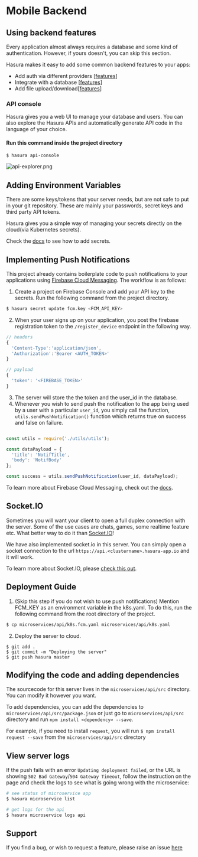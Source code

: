 # Mobile Backend

## Using backend features

Every application almost always requires a database and some kind of authentication. However, if yours doesn't, you can skip this section.

Hasura makes it easy to add some common backend features to your apps:
- Add auth via different providers [[features](https://hasura.io/features/auth)]
- Integrate with a database [[features](https://hasura.io/features/data)]
- Add file upload/download[[features](https://hasura.io/features/filestore)]


### API console

Hasura gives you a web UI to manage your database and users. You can also explore the Hasura APIs and automatically generate API code in the language of your choice.

#### Run this command inside the project directory

```bash
$ hasura api-console
```

![api-explorer.png](https://filestore.hasura.io/v1/file/463f07f7-299d-455e-a6f8-ff2599ca8402)

## Adding Environment Variables

There are some keys/tokens that your server needs, but are not safe to put in your git repository. These are mainly your passwords, secret keys and third party API tokens.

Hasura gives you a simple way of managing your secrets directly on the cloud(via Kubernetes secrets).

Check the [docs](https://docs.hasura.io/0.15/manual/project/secrets.html) to see how to add secrets.

## Implementing Push Notifications

This project already contains boilerplate code to push notifications to your applications using [Firebase Cloud Messaging](https://firebase.google.com/docs/cloud-messaging/). The workflow is as follows:

1. Create a project on Firebase Console and add your API key to the secrets. Run the following command from the project directory.

```bash
$ hasura secret update fcm.key <FCM_API_KEY>
```

2. When your user signs up on your application, you post the firebase registration token to the `/register_device` endpoint in the following way.

```javascript
// headers
{
  'Content-Type':'application/json',
  'Authorization':'Bearer <AUTH_TOKEN>'
}

// payload
{
  'token': '<FIREBASE_TOKEN>'
}
```

3. The server will store the the token and the user_id in the database.
4. Whenever you wish to send push the notification to the app being used by a user with a particular `user_id`, you simply call the function, `utils.sendPushNotification()` function which returns true on success and false on failure.

```javascript

const utils = require('./utils/utils');

const dataPayload = {
  'title': 'NotifTitle',
  'body': 'NotifBody'
};

const success = utils.sendPushNotification(user_id, dataPayload);
```

To learn more about Firebase Cloud Messaging, check out the [docs](https://firebase.google.com/docs/cloud-messaging/concept-options).

## Socket.IO

Sometimes you will want your client to open a full duplex connection with the server. Some of the use cases are chats, games, some realtime feature etc. What better way to do it than [Socket.IO](https://socket.io)!

We have also implemented socket.io in this server. You can simply open a socket connection to the url `https://api.<clustername>.hasura-app.io` and it will work.

To learn more about Socket.IO, please [check this out](https://socket.io/get-started/chat/).

## Deployment Guide

1. (Skip this step if you do not wish to use push notifications) Mention FCM_KEY as an environment variable in the k8s.yaml. To do this, run the following command from the root directory of the project.

```bash
$ cp microservices/api/k8s.fcm.yaml microservices/api/k8s.yaml
```

2. Deploy the server to cloud.
```
$ git add .
$ git commit -m "Deploying the server"
$ git push hasura master
```

## Modifying the code and adding dependencies

The sourcecode for this server lives in the `microservices/api/src` directory. You can modify it however you want.

To add dependencies, you can add the dependencies to `microservices/api/src/package.json` or just go to `microservices/api/src` directory and run `npm install <dependency> --save`.

For example, if you need to install `request`, you will run `$ npm install request --save` from the `microservices/api/src` directory

## View server logs

If the push fails with an error `Updating deployment failed`, or the URL is showing `502 Bad Gateway`/`504 Gateway Timeout`, follow the instruction on the page and check the logs to see what is going wrong with the microservice:

```bash
# see status of microservice app
$ hasura microservice list

# get logs for the api
$ hasura microservice logs api
```

## Support

If you find a bug, or wish to request a feature, please raise an issue [here](https://github.com/hasura/mobile-backend-nodejs)
